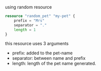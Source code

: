 
using random resource

```tf
resource "random_pet" "my-pet" {
	prefix = "Mrs"
	separator = "."
	length = 1
}
```
this resource uses 3 arguments
- prefix: added to the pet-name
- separator: between name and prefix
- length: length of the pet name generated.

